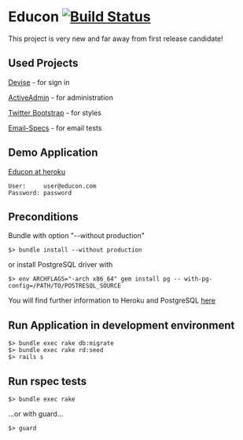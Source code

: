 # Educon [![Build Status](http://travis-ci.org/marhan/educon.png)](http://travis-ci.org/marhan/educon)

This project is very new and far away from first release candidate!

## Used Projects

[Devise](https://github.com/plataformatec/devise) - for sign in

[ActiveAdmin](https://github.com/gregbell/active_admin) - for administration

[Twitter Bootstrap](https://github.com/twitter/bootstrap) - for styles

[Email-Specs](https://github.com/bmabey/email-spec) - for email tests


## Demo Application

[Educon at heroku](http://educon.heroku.com)

    User:     user@educon.com
    Password: password

## Preconditions

Bundle with option "--without production" 

    $> bundle install --without production

or install PostgreSQL driver with

    $> env ARCHFLAGS="-arch x86_64" gem install pg -- with-pg-config=/PATH/TO/POSTRESQL_SOURCE

You will find further information to Heroku and PostgreSQL [here](http://blog.dievolution.net/tipps/tutorial-rails-3-1-heroku/)

## Run Application in development environment

    $> bundle exec rake db:migrate
    $> bundle exec rake rd:seed
    $> rails s

## Run rspec tests

    $> bundle exec rake

...or with guard...

    $> guard

